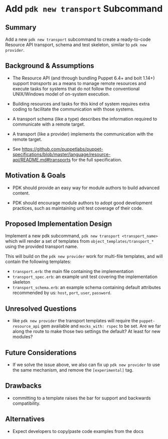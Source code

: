 # Add `pdk new transport` Subcommand

## Summary

Add a new `pdk new transport` subcommand to create a ready-to-code Resource API transport, schema and test skeleton, similar to `pdk new provider`.

## Background & Assumptions

- The Resource API (and through bundling Puppet 6.4+ and bolt 1.14+) support _transports_ as a means to manage remote resources and execute tasks for systems that do not follow the conventional UNIX/Windows model of on-system execution.

- Building resources and tasks for this kind of system requires extra coding to facilitate the communication with those systems.

- A transport schema (like a type) describes the information required to communicate with a remote target.

- A transport (like a provider) implements the communication with the remote target.

- See https://github.com/puppetlabs/puppet-specifications/blob/master/language/resource-api/README.md#transports for the full specification.

## Motivation & Goals

- PDK should provide an easy way for module authors to build advanced content.

- PDK should encourage module authors to adopt good development practices, such as maintaining unit test coverage of their code.

## Proposed Implementation Design

Implement a new pdk subcommand, `pdk new transport <transport_name>` which will render a set of templates from `object_templates/transport_*` using the provided transport name.

This will build on the `pdk new provider` work for multi-file templates, and will contain the following templates:

- `transport.erb`: the main file containing the implementation
- `transport_spec.erb`: an example unit test covering the implementation skeleton
- `transport_schema.erb`: an example schema containing default attributes recommended by us: `host`, `port`, `user`, `password`.

## Unresolved Questions

- like `pdk new provider` the transport templates will require the `puppet-resource_api` gem available and `mocks_with: rspec` to be set. Are we far along the route to make those two settings the default? At least for new modules?

## Future Considerations

- If we solve the issue above, we also can fix up `pdk new provider` to use the same mechanism, and remove the `[experimental]` tag.

## Drawbacks

- committing to a template raises the bar for support and backwards compatibility.

## Alternatives

- Expect developers to copy/paste code examples from the docs
